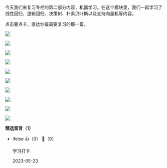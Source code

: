 今天我们来复习专栏的第二部分内容，机器学习。在这个模块里，我们一起学习了线性回归、逻辑回归、决策树、朴素贝叶斯以及支持向量机等内容。

点击要点卡，直达你最需要复习的那一篇。

[![](https://static001.geekbang.org/resource/image/48/4c/4877cc0a3c4a5690364a24a35862324c.jpg?wh=1110%2A1032)](https://time.geekbang.org/column/article/1669)

[![](https://static001.geekbang.org/resource/image/c2/3d/c213a86d22def0da9a92fe3092605f3d.jpg?wh=1110%2A1122)](https://time.geekbang.org/column/article/1865)

[![](https://static001.geekbang.org/resource/image/1d/ab/1d23a0935e1e853e21a0d6a0dab9e4ab.jpg?wh=1110%2A1032)](https://time.geekbang.org/column/article/1866)

[![](https://static001.geekbang.org/resource/image/d8/aa/d81794d22373b75dd79da8655adacdaa.jpg?wh=1110%2A1032)](https://time.geekbang.org/column/article/1867)

[![](https://static001.geekbang.org/resource/image/1e/d9/1e291ba6ca4b799c186f5faf0d084dd9.jpg?wh=1110%2A1072)](https://time.geekbang.org/column/article/2008)

[![](https://static001.geekbang.org/resource/image/e0/52/e0dccef2f1529f49b9c981ec2a3d4352.jpg?wh=1110%2A1072)](https://time.geekbang.org/column/article/2028)

[![](https://static001.geekbang.org/resource/image/f9/06/f9cb9acf82ea46e7c07df95c18602a06.jpg?wh=1110%2A1202)](https://time.geekbang.org/column/article/2030)

[![](https://static001.geekbang.org/resource/image/be/6f/be9208083ca3c520e1c530efd3b4dd6f.jpg?wh=1110%2A1122)](https://time.geekbang.org/column/article/2196)

[![](https://static001.geekbang.org/resource/image/66/23/669d6a62837e1d733668767e254f3923.jpg?wh=1110%2A1122)](https://time.geekbang.org/column/article/2197)

[![](https://static001.geekbang.org/resource/image/3b/a4/3b20b7273943ac7dd29602f4d02b18a4.jpg?wh=1142%2A1060)](https://time.geekbang.org/column/article/2113)
<div><strong>精选留言（1）</strong></div><ul>
<li><span>ifelse</span> 👍（0） 💬（0）<p>学习打卡</p>2023-05-23</li><br/>
</ul>